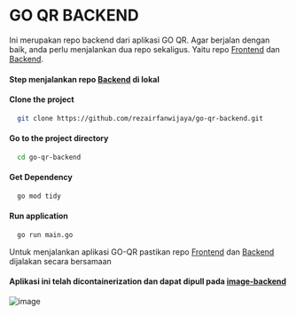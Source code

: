 # GO QR BACKEND   

Ini merupakan repo backend dari aplikasi GO QR. Agar berjalan dengan baik, anda perlu menjalankan dua repo sekaligus. Yaitu repo [Frontend](https://github.com/rezairfanwijaya/go-qr-frontend) dan [Backend](https://github.com/rezairfanwijaya/go-qr-backend). 

#### Step menjalankan repo [Backend](https://github.com/rezairfanwijaya/go-qr-backend) di lokal


#### Clone the project

```bash
  git clone https://github.com/rezairfanwijaya/go-qr-backend.git
```

#### Go to the project directory

```bash
  cd go-qr-backend
```

#### Get Dependency
```bash
  go mod tidy
```

#### Run application
```bash
  go run main.go
```

Untuk menjalankan aplikasi GO-QR pastikan repo [Frontend](https://github.com/rezairfanwijaya/go-qr-frontend) dan [Backend](https://github.com/rezairfanwijaya/go-qr-backend) dijalakan secara bersamaan

#### Aplikasi ini telah dicontainerization dan dapat dipull pada [image-backend](https://hub.docker.com/repository/docker/rezairfanwijaya/go-qr-backend/general)



![image](https://user-images.githubusercontent.com/87264553/211035057-ce501d3f-6b08-4a29-9099-c17acec2a944.png)






